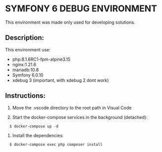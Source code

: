 # SYMFONY 6 DEBUG ENVIRONMENT

This environment was made only used for developing solutions.
## Description: 
This environment use:
- php:8.1.6RC1-fpm-alpine3.15
- nginx:1.21.6
- mariadb:10.8
- Symfony 6.0.10
- xdebug 3 (important, with xdebug 2 dont work)

## Instructions: 
1. Move the .vscode directory to the root path in Visual Code

1. Start the docker-compose services in the background (detached):
  ```
    $ docker-compose up -d
  ```
1. Install the dependencies:
  ```
    $ docker-compose exec php composer install
  ```